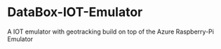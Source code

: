 # DataBox-IOT-Emulator
A IOT emulator with geotracking build on top of the Azure Raspberry-Pi Emulator
